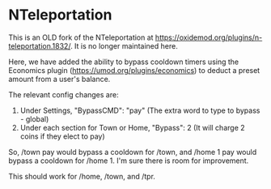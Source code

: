 # NTeleportation
This is an OLD fork of the NTeleportation at https://oxidemod.org/plugins/n-teleportation.1832/.  It is no longer maintained here.

Here, we have added the ability to bypass cooldown timers using the Economics plugin (https://umod.org/plugins/economics) to deduct a preset amount from a user's balance.

The relevant config changes are:

1. Under Settings, "BypassCMD": "pay" (The extra word to type to bypass - global)
2. Under each section for Town or Home, "Bypass": 2 (It will charge 2 coins if they elect to pay)

So, /town pay would bypass a cooldown for /town, and /home 1 pay would bypass a cooldown for /home 1.
I'm sure there is room for improvement.

This should work for /home, /town, and /tpr.
